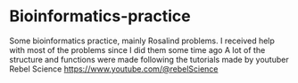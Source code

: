 # Bioinformatics-practice
Some bioinformatics practice, mainly Rosalind problems. I received help with most of the problems since I did them some time ago
A lot of the structure and functions were made following the tutorials made by youtuber Rebel Science https://www.youtube.com/@rebelScience
